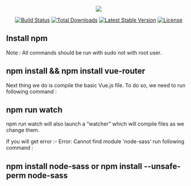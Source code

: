 <p align="center"><img src="https://laravel.com/assets/img/components/logo-laravel.svg"></p>

<p align="center">
<a href="https://travis-ci.org/laravel/framework"><img src="https://travis-ci.org/laravel/framework.svg" alt="Build Status"></a>
<a href="https://packagist.org/packages/laravel/framework"><img src="https://poser.pugx.org/laravel/framework/d/total.svg" alt="Total Downloads"></a>
<a href="https://packagist.org/packages/laravel/framework"><img src="https://poser.pugx.org/laravel/framework/v/stable.svg" alt="Latest Stable Version"></a>
<a href="https://packagist.org/packages/laravel/framework"><img src="https://poser.pugx.org/laravel/framework/license.svg" alt="License"></a>
</p>

## Install npm
Note : All commands should be run with sudo not with root user.

## npm install && npm install vue-router
Next thing we do is compile the basic Vue.js file. To do so, we need to run following command :

## npm run watch

npm run watch will also launch a “watcher” which will compile files as we change them.

If you will get error :- Error: Cannot find module 'node-sass'
run following command :
## npm install node-sass or npm install --unsafe-perm node-sass

